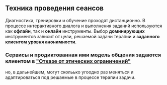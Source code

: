## Техника проведения сеансов

Диагностика, тренировки и обучение проходят дистанционно. В процессе интерактивного диалога и выполнения заданий используются как **офлайн**, так и **онлайн** инструменты. Выбор **доминирующих** инструментов зависит от цели, решаемой задачи терапии и **заданного клиентом уровня анонимности**.

### Сервисы и продиктованная ими модель общения задаются клиентом в ["Отказе от этических ограничений"](/disclaimer/)
но, в дальнейшем, могут скольько угоодно раз меняться и адаптироваться под решаемые в процессе терапии задачи.

